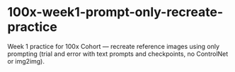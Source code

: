 # 100x-week1-prompt-only-recreate-practice
Week 1 practice for 100x Cohort — recreate reference images using only prompting (trial and error with text prompts and checkpoints, no ControlNet or img2img).
